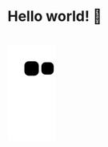 <h1>Hello world! 👋<h1>

![snake gif](https://github.com/Andrew32A/Andrew32A/blob/output/github-contribution-grid-snake.svg)
